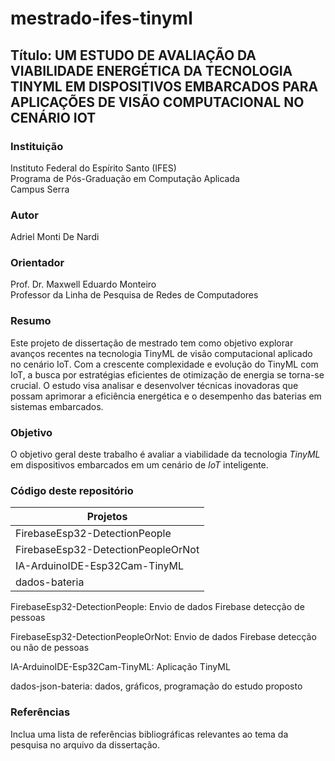 # mestrado-ifes-tinyml

## Título: UM ESTUDO DE AVALIAÇÃO DA VIABILIDADE ENERGÉTICA DA TECNOLOGIA TINYML EM DISPOSITIVOS EMBARCADOS PARA APLICAÇÕES DE VISÃO COMPUTACIONAL NO CENÁRIO IOT

### Instituição
Instituto Federal do Espírito Santo (IFES)  
Programa de Pós-Graduação em Computação Aplicada  
Campus Serra

### Autor
Adriel Monti De Nardi

### Orientador
Prof. Dr. Maxwell Eduardo Monteiro  
Professor da Linha de Pesquisa de Redes de Computadores

### Resumo
Este projeto de dissertação de mestrado tem como objetivo explorar avanços recentes na tecnologia TinyML de visão computacional aplicado no cenário IoT. Com a crescente complexidade e evolução do TinyML com IoT, a busca por estratégias eficientes de otimização de energia se torna-se crucial. O estudo visa analisar e desenvolver técnicas inovadoras que possam aprimorar a eficiência energética e o desempenho das baterias em sistemas embarcados.

### Objetivo
O objetivo geral deste trabalho é avaliar a viabilidade da tecnologia *TinyML* em dispositivos embarcados em um cenário de *IoT* inteligente.

### Código deste repositório
| Projetos                            | 
|-------------------------------------|
| FirebaseEsp32-DetectionPeople       | 
| FirebaseEsp32-DetectionPeopleOrNot  |
| IA-ArduinoIDE-Esp32Cam-TinyML       | 
| dados-bateria                       | 

FirebaseEsp32-DetectionPeople: Envio de dados Firebase detecção de pessoas

FirebaseEsp32-DetectionPeopleOrNot: Envio de dados Firebase detecção ou não de pessoas

IA-ArduinoIDE-Esp32Cam-TinyML: Aplicação TinyML

dados-json-bateria: dados, gráficos, programação do estudo proposto

### Referências
Inclua uma lista de referências bibliográficas relevantes ao tema da pesquisa no arquivo da dissertação.

